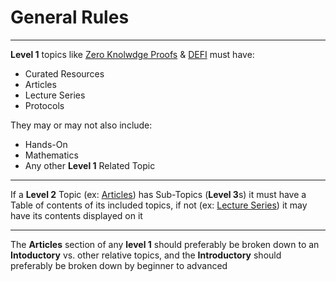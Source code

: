 # General Rules

---
**Level 1** topics like [Zero Knolwdge Proofs](./ZKP.md) & [DEFI](./Defi.md) must have:
 
 - Curated Resources 
 - Articles
 - Lecture Series 
 - Protocols

They may or may not also include:
 - Hands-On
 - Mathematics
 - Any other **Level 1** Related Topic
---
If a **Level 2** Topic (ex: [Articles](./introzkp.md)) has Sub-Topics (**Level 3**s) it must have a Table of contents of its included topics, if not (ex: [Lecture Series](./zkpseries.md)) it may have its contents displayed on it

---
The **Articles** section of any **level 1** should preferably be broken down to an **Intoductory** vs. other relative topics, and the **Introductory** should preferably be broken down by beginner to advanced